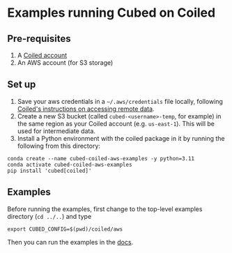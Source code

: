 # Examples running Cubed on Coiled

## Pre-requisites

1. A [Coiled account](https://coiled.io/)
2. An AWS account (for S3 storage)

## Set up

1. Save your aws credentials in a ``~/.aws/credentials`` file locally, following [Coiled's instructions on accessing remote data](https://docs.coiled.io/user_guide/remote-data-access.html).
2. Create a new S3 bucket (called `cubed-<username>-temp`, for example) in the same region as your Coiled account (e.g. `us-east-1`). This will be used for intermediate data.
3. Install a Python environment with the coiled package in it by running the following from this directory:

```shell
conda create --name cubed-coiled-aws-examples -y python=3.11
conda activate cubed-coiled-aws-examples
pip install 'cubed[coiled]'
```

## Examples

Before running the examples, first change to the top-level examples directory (`cd ../..`) and type

```shell
export CUBED_CONFIG=$(pwd)/coiled/aws
```

Then you can run the examples in the [docs](https://cubed-dev.github.io/cubed/examples/index.html).
